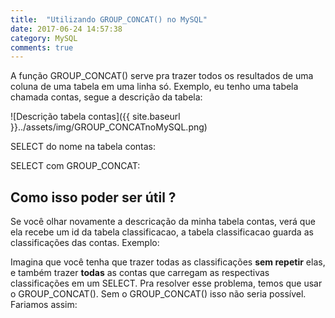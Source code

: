 ```yaml
---
title:  "Utilizando GROUP_CONCAT() no MySQL"
date: 2017-06-24 14:57:38
category: MySQL
comments: true
---
```



A função <span class="code">GROUP_CONCAT()</span> serve pra trazer todos os resultados de uma coluna de uma tabela em uma linha só. 
Exemplo, eu tenho uma tabela chamada contas, segue a descrição da tabela:

![Descrição tabela contas]({{ site.baseurl }}../assets/img/GROUP_CONCATnoMySQL.png)

<span class="code">SELECT</span> do <span class="code">nome</span> na tabela contas:

<script src="https://gist.github.com/LeandroLS/8cb33777006dcc9e385d55d0a2ddb8bc.js"></script>

<span class="code">SELECT</span> com <span class="code">GROUP_CONCAT</span>:

<script src="https://gist.github.com/LeandroLS/b5bb85be231955b4236fdc44051f3a76.js"></script>

## Como isso poder ser útil ?
Se você olhar novamente a descricação da minha tabela <span class="code">contas</span>, verá que ela recebe um id da tabela <span class="code">classificacao</span>, a tabela <span class="code">classificacao</span> guarda as classificações das contas. Exemplo: 

<script src="https://gist.github.com/LeandroLS/8991666b299e18f3719a9bd45738bef2.js"></script>

Imagina que você tenha que trazer todas as classificações __sem repetir__ elas, e também trazer __todas__ as contas que carregam as respectivas classificações em um <span class="code">SELECT</span>. Pra resolver esse problema, temos que usar o <span class="code">GROUP_CONCAT()</span>. Sem o <span class="code">GROUP_CONCAT()</span> isso não seria possível. Fariamos assim: 

<script src="https://gist.github.com/LeandroLS/1d5cfdd71843380ae630b1802bb499f0.js"></script>



